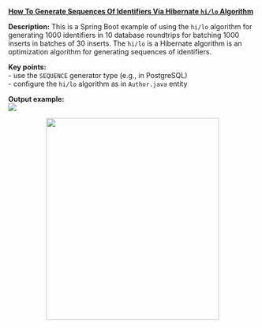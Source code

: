 **[How To Generate Sequences Of Identifiers Via Hibernate `hi/lo` Algorithm](https://github.com/AnghelLeonard/Hibernate-SpringBoot/tree/master/HibernateSpringBootHiLo)**

**Description:** This is a Spring Boot example of using the `hi/lo` algorithm for generating 1000 identifiers in 10 database roundtrips for batching 1000 inserts in batches of 30 inserts. The `hi/lo` is a Hibernate algorithm is an optimization algorithm for generating sequences of identifiers.

**Key points:**\
     - use the `SEQUENCE` generator type (e.g., in PostgreSQL)\
     - configure the `hi/lo` algorithm as in `Author.java` entity
     
**Output example:**\
![](https://github.com/AnghelLeonard/Hibernate-SpringBoot/blob/master/HibernateSpringBootHiLo/Hibernate%20hilo%20algorithm.png)

<a href="https://leanpub.com/java-persistence-performance-illustrated-guide"><p align="center"><img src="https://github.com/AnghelLeonard/Hibernate-SpringBoot/blob/master/Java%20Persistence%20Performance%20Illustrated%20Guide.jpg" height="410" width="350"/></p></a>
